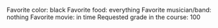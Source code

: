 Favorite color: black
Favorite food: everything
Favorite musician/band: nothing
Favorite movie: in time
Requested grade in the course: 100 
